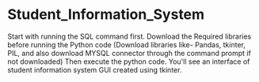# Student_Information_System
Start with running the SQL command first.
Download the Required libraries before running the Python code
(Download libraries like- Pandas, tkinter, PIL, and also download MYSQL connector through the command prompt if not downloaded)
Then execute the python code.
You'll see an interface of student information system GUI created using tkinter.
